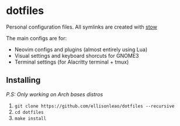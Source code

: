 # dotfiles

Personal configuration files. All symlinks are created with [stow](https://www.gnu.org/software/stow/)

The main configs are for:

- Neovim configs and plugins (almost entirely using Lua)
- Visual settings and keyboard shorcuts for GNOME3
- Terminal settings (for Alacritty terminal + tmux)

## Installing

_P.S: Only working on Arch bases distros_

1. `git clone https://github.com/ellisonleao/dotfiles --recursive`
2. `cd dotfiles`
3. `make install`
